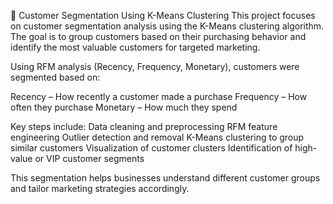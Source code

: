🧠 Customer Segmentation Using K-Means Clustering
This project focuses on customer segmentation analysis using the K-Means clustering algorithm. The goal is to group customers based on their purchasing behavior and identify the most valuable customers for targeted marketing.

Using RFM analysis (Recency, Frequency, Monetary), customers were segmented based on:

Recency – How recently a customer made a purchase
Frequency – How often they purchase
Monetary – How much they spend

Key steps include:
Data cleaning and preprocessing
RFM feature engineering
Outlier detection and removal
K-Means clustering to group similar customers
Visualization of customer clusters
Identification of high-value or VIP customer segments

This segmentation helps businesses understand different customer groups and tailor marketing strategies accordingly.
